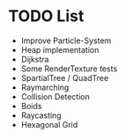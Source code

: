 # TODO List

* Improve Particle-System
* Heap implementation
* Dijkstra
* Some RenderTexture tests
* SpartialTree / QuadTree
* Raymarching
* Collision Detection
* Boids
* Raycasting
* Hexagonal Grid
